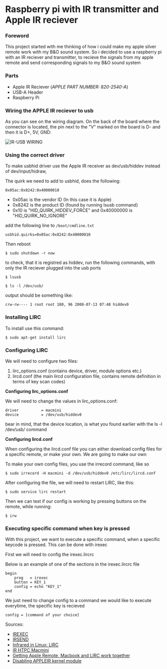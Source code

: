# Raspberry pi with IR transmitter and Apple IR reciever

### Foreword

This project started with me thinking of how i could make my apple silver remote work with my B&O sound system.
So i decided to use a raspberry pi with an IR reciever and transmitter, to recieve the signals from my apple remote and send corresponding signals to my B&O sound system

### Parts
* Apple IR Reciever (_APPLE PART NUMBER: 820-2540-A_)
* USB-A Header
* Raspberry Pi


### Wiring the APPLE IR reciever to usb

As you can see on the wiring diagram. On the back of the board where the connector is located, the pin next to the "V" marked on the board is D- and then it is D+, 5V, GND:

![IR-USB WIRING](https://raw.githubusercontent.com/MadsLudvig/appleirreciever/master/Apple%20IR%20to%20USB%20diagram.png?token=AhbQcdgM5Jng2qnsoFgfHB31-FPMCoi9ks5cm1xUwA%3D%3D)

### Using the correct driver

To make usbhid driver use the Apple IR receiver as dev/usb/hiddev instead of dev/input/hidraw,

The quirk we need to add to usbhid, does the following:
```
0x05ac:0x8242:0x40000010
```
* 0x05ac is the vendor ID (In this case it is Apple)
* 0x8242 is the product ID (found by running lsusb command)
* 0x10 is "HID_QUIRK_HIDDEV_FORCE" and 0x40000000 is "HID_QUIRK_NO_IGNORE"

add the following line to `/boot/cmdline.txt`
```
usbhid.quirks=0x05ac:0x8242:0x40000010
```
Then reboot
```
$ sudo shutdown -r now
```
to check, that it is registred as hiddev, run the following commands, with only the IR reciever plugged into the usb ports
```
$ lsusb

$ ls -l /dev/usb/
```
output should be something like:
```
crw-rw---- 1 root root 180, 96 2008-07-13 07:48 hiddev0
```

### Installing LIRC

To install use this command:
```
$ sudo apt-get install lirc
```
### Configuring LIRC

We will need to configure two files:

1. lirc_options.conf (contains device, driver, module options etc.)
2. lircd.conf (the main lircd configuration file, contains remote definition in terms of key scan codes)

**Configuring lirc_options.conf**

We will need to change the values in lirc_options.conf:
```
driver          = macmini
device          = /dev/usb/hiddev0
```
bear in mind, that the device location, is what you found earlier with the ls -l /dev/usb/ command

**Configuring lircd.conf**

When configuring the lircd.conf file you can either download config files for a specific remote, or make your own.
We are going to make our own

To make your own config files, you use the irrecord command, like so
```
$ sudo irrecord -H macmini -d /dev/usb/hiddev0 /etc/lirc/lircd.conf
```
After configuring the file, we will need to restart LIRC, like this:
```
$ sudo service lirc restart
```
Then we can test if our config is working by pressing buttons on the remote, while running:
```
$ irw
```

### Executing specific command when key is pressed
With this project, we want to execute a specific command, when a specific keycode is pressed. This can be done with irexec

First we will need to config the irexec.lircrc

Below is an example of one of the sections in the irexec.lircrc file
```
begin
    prog   = irexec
    button = KEY_1
    config = echo "KEY_1"
end
```
We just need to change config to a command we would like to execute everytime, the specific key is recieved
```
config = [command of your choice]
```

Sources:
* [IREXEC](http://www.lirc.org/html/irexec.html)
* [IRSEND](http://www.lirc.org/html/irsend.html)
* [Infrared in Linux: LIRC](https://idebian.wordpress.com/2008/07/15/infrared-in-linux-lirc/)
* [IR HTPC Macmini](https://forum.kodi.tv/showthread.php?tid=260292)
* [Getting Apple Remote, Macbook and LIRC work together](https://cweiske.de/tagebuch/Getting%20Apple%20Remote,%20Macbook%20and%20LIRC%20work%20together.htm)
* [Disabling APPLEIR kernel module](https://lwn.net/Articles/407938/)
